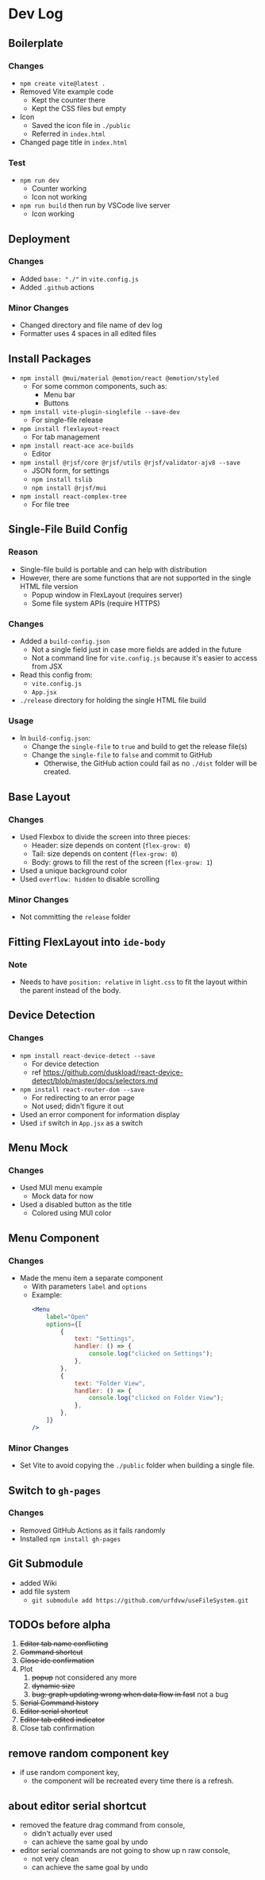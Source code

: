 # Dev Log

## Boilerplate

### Changes
- `npm create vite@latest .`
- Removed Vite example code
    - Kept the counter there
    - Kept the CSS files but empty
- Icon
    - Saved the icon file in `./public`
    - Referred in `index.html`
- Changed page title in `index.html`

### Test
- `npm run dev`
    - Counter working
    - Icon not working
- `npm run build` then run by VSCode live server
    - Icon working

## Deployment

### Changes
- Added `base: "./"` in `vite.config.js`
- Added `.github` actions

### Minor Changes
- Changed directory and file name of dev log
- Formatter uses 4 spaces in all edited files

## Install Packages
- `npm install @mui/material @emotion/react @emotion/styled`
    - For some common components, such as:
        - Menu bar
        - Buttons
- `npm install vite-plugin-singlefile --save-dev`
    - For single-file release
- `npm install flexlayout-react`
    - For tab management
- `npm install react-ace ace-builds`
    - Editor
- `npm install @rjsf/core @rjsf/utils @rjsf/validator-ajv8 --save`
    - JSON form, for settings
    - `npm install tslib`
    - `npm install @rjsf/mui`
- `npm install react-complex-tree`
    - For file tree

## Single-File Build Config

### Reason
- Single-file build is portable and can help with distribution
- However, there are some functions that are not supported in the single HTML file version
    - Popup window in FlexLayout (requires server)
    - Some file system APIs (require HTTPS)

### Changes
- Added a `build-config.json`
    - Not a single field just in case more fields are added in the future
    - Not a command line for `vite.config.js` because it's easier to access from JSX
- Read this config from:
    - `vite.config.js`
    - `App.jsx`
- `./release` directory for holding the single HTML file build

### Usage
- In `build-config.json`:
    - Change the `single-file` to `true` and build to get the release file(s)
    - Change the `single-file` to `false` and commit to GitHub
        - Otherwise, the GitHub action could fail as no `./dist` folder will be created.

## Base Layout

### Changes
- Used Flexbox to divide the screen into three pieces:
    - Header: size depends on content (`flex-grow: 0`)
    - Tail: size depends on content (`flex-grow: 0`)
    - Body: grows to fill the rest of the screen (`flex-grow: 1`)
- Used a unique background color
- Used `overflow: hidden` to disable scrolling

### Minor Changes
- Not committing the `release` folder

## Fitting FlexLayout into `ide-body`

### Note
- Needs to have `position: relative` in `light.css` to fit the layout within the parent instead of the body.

## Device Detection

### Changes
- `npm install react-device-detect --save`
    - For device detection
    - ref https://github.com/duskload/react-device-detect/blob/master/docs/selectors.md
- `npm install react-router-dom --save`
    - For redirecting to an error page
    - Not used; didn't figure it out
- Used an error component for information display
- Used `if` switch in `App.jsx` as a switch


## Menu Mock

### Changes
- Used MUI menu example
    - Mock data for now
- Used a disabled button as the title
    - Colored using MUI color

## Menu Component

### Changes
- Made the menu item a separate component
    - With parameters `label` and `options`
    - Example:
        ```jsx
        <Menu
            label="Open"
            options={[
                {
                    text: "Settings",
                    handler: () => {
                        console.log("clicked on Settings");
                    },
                },
                {
                    text: "Folder View",
                    handler: () => {
                        console.log("clicked on Folder View");
                    },
                },
            ]}
        />
        ```

### Minor Changes
- Set Vite to avoid copying the `./public` folder when building a single file.

## Switch to `gh-pages`

### Changes
- Removed GitHub Actions as it fails randomly
- Installed `npm install gh-pages`

## Git Submodule
- added Wiki
- add file system
    - `git submodule add https://github.com/urfdvw/useFileSystem.git`
    
## TODOs before alpha

1. ~~Editor tab name conflicting~~
1. ~~Command shortcut~~
1. ~~Close ide confirmation~~
1. Plot
    1. ~~popup~~ not considered any more
    1. ~~dynamic size~~
    1. ~~bug: graph updating wrong when data flow in fast~~ not a bug
1. ~~Serial Command history~~
1. ~~Editor serial shortcut~~
1. ~~Editor tab edited indicator~~
1. Close tab confirmation

## remove random component key
- if use random component key,
    - the component will be recreated every time there is a refresh.

## about editor serial shortcut
- removed the feature drag command from console,
    - didn't actually ever used
    - can achieve the same goal by undo
- editor serial commands are not going to show up n raw console,
    - not very clean
    - can achieve the same goal by undo
